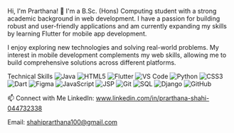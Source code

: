 Hi, I'm Prarthana! 👋
I'm a B.Sc. (Hons) Computing student with a strong academic background in web development. I have a passion for building robust and user-friendly applications and am currently expanding my skills by learning Flutter for mobile app development.

I enjoy exploring new technologies and solving real-world problems. My interest in mobile development complements my web skills, allowing me to build comprehensive solutions across different platforms.

Technical Skills
<img src="https://img.shields.io/badge/Java-007396?style=for-the-badge&logo=java&logoColor=white" alt="Java" />	<img src="https://img.shields.io/badge/HTML5-E34F26?style=for-the-badge&logo=html5&logoColor=white" alt="HTML5" />	<img src="https://img.shields.io/badge/Flutter-02569B?style=for-the-badge&logo=flutter&logoColor=white" alt="Flutter" />	<img src="https://img.shields.io/badge/VS_Code-007ACC?style=for-the-badge&logo=visual-studio-code&logoColor=white" alt="VS Code" />
<img src="https://img.shields.io/badge/Python-3776AB?style=for-the-badge&logo=python&logoColor=white" alt="Python" />	<img src="https://img.shields.io/badge/CSS3-1572B6?style=for-the-badge&logo=css3&logoColor=white" alt="CSS3" />	<img src="https://img.shields.io/badge/Dart-0175C2?style=for-the-badge&logo=dart&logoColor=white" alt="Dart" />	<img src="https://img.shields.io/badge/Figma-F24E1E?style=for-the-badge&logo=figma&logoColor=white" alt="Figma" />
<img src="https://img.shields.io/badge/JavaScript-F7DF1E?style=for-the-badge&logo=javascript&logoColor=black" alt="JavaScript" />	<img src="https://img.shields.io/badge/JSP-2A7A44?style=for-the-badge&logo=apache&logoColor=white" alt="JSP" />		<img src="https://img.shields.io/badge/Git-F05032?style=for-the-badge&logo=git&logoColor=white" alt="Git" />
<img src="https://img.shields.io/badge/SQL-4479A1?style=for-the-badge&logo=mysql&logoColor=white" alt="SQL" />	<img src="https://img.shields.io/badge/Django-092E20?style=for-the-badge&logo=django&logoColor=white" alt="Django" />		<img src="https://img.shields.io/badge/GitHub-100000?style=for-the-badge&logo=github&logoColor=white" alt="GitHub" />

📫 Connect with Me
LinkedIn: www.linkedin.com/in/prarthana-shahi-044732338

Email: shahiprarthana100@gmail.com
